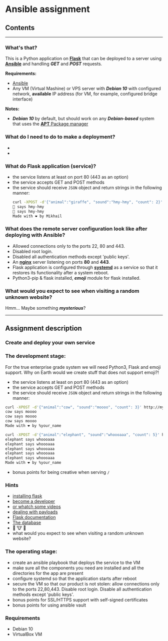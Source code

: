 # Ansible assignment

## Contents
---
### What's that?

This is a Python application on [**Flask**](https://flask.palletsprojects.com/) that can be deployed to a server using [**Ansible**](https://www.ansible.com) and handling ***GET*** and ***POST*** requests.

**Requirements:**
+ [Ansible](https://www.ansible.com)
+ Any VM (Virtual Mashine) or VPS server with ***Debian 10*** with configured network, **available** IP address (for VM, for example, configured bridge interface)

**Notes:**
+ ***Debian 10*** by default, but should work on any ***Debian-based*** system that uses the [**APT** Package manager](https://tracker.debian.org/pkg/apt)

### What do I need to do to make a deployment?
+ 
+ 

### What do Flask application (service)?
+ the service listens at least on port 80 (443 as an option)
+ the service accepts GET and POST methods
+ the service should receive `JSON` object and return strings in the following manner:
    ```sh
    curl -XPOST -d'{"animal":"giraffe", "sound":"hmy-hmy", "count": 2}' http://ip/
    🦒 says hmy-hmy
    🦒 says hmy-hmy
    Made with ❤️ by Mikhail
    ```
### What does the remote server configuration look like after deploying with Ansible?
+ Allowed connections only to the ports 22, 80 and 443.
+ Disabled root login.
+ Disabled all authentication methods except 'public keys'.
+ An [**nginx**](https://nginx.org) server listening on ports **80** and **443**.
+ Flask application is configured through [**systemd**](https://systemd.io) as a service so that it restores its functionality after a system reboot.
+ Python3-pip & flask installed, ***emoji*** module for flask installed.

### What would you expect to see when visiting a random unknown website?
Hmm... Maybe something ***mysterious***?

---

## Assignment description

### Create and deploy your own service
### The development stage:
For the true enterprise grade system we will need Python3, Flask and emoji support. Why on Earth would we create stuff that does not support emoji?!

* the service listens at least on port 80 (443 as an option)
* the service accepts GET and POST methods
* the service should receive `JSON` object and return strings in the following manner:
```sh
curl -XPOST -d'{"animal":"cow", "sound":"moooo", "count": 3}' http://myvm.localhost/
cow says moooo
cow says moooo
cow says moooo
Made with ❤️ by %your_name

curl -XPOST -d'{"animal":"elephant", "sound":"whoooaaa", "count": 5}' http://myvm.localhost/
elephant says whoooaaa
elephant says whoooaaa
elephant says whoooaaa
elephant says whoooaaa
elephant says whoooaaa
Made with ❤️ by %your_name
```
* bonus points for being creative when serving `/`

### Hints
* [installing flask](https://flask.palletsprojects.com/en/1.1.x/installation/#installation)
* [become a developer](https://flask.palletsprojects.com/en/1.1.x/quickstart/)
* [or whatch some videos](https://www.youtube.com/watch?v=Tv6qXtc4Whs)
* [dealing with payloads](https://www.digitalocean.com/community/tutorials/processing-incoming-request-data-in-flask)
* [Flask documentation](https://flask.palletsprojects.com/en/1.1.x/api/#flask.Request.get_json)
* [The database](https://emojipedia.org/nature/)
* 🐘 🐮 🦒
* what would you expect to see when visiting a random unknown website?

### The operating stage:
* create an ansible playbook that deploys the service to the VM
* make sure all the components you need are installed and all the directories for the app are present
* configure systemd so that the application starts after reboot
* secure the VM so that our product is not stolen: allow connections only to the ports 22,80,443. Disable root login. Disable all authentication methods except 'public keys'.
* bonus points for SSL/HTTPS support with self-signed certificates
* bonus points for using ansible vault

### Requirements
* Debian 10
* VirtualBox VM
